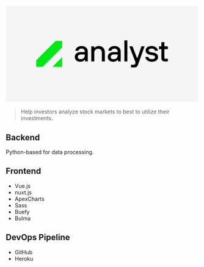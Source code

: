 #

![analyst](logo-padded.png)

> Help investors analyze stock markets to best to utilize their investments.

## Backend

Python-based for data processing.

## Frontend

- Vue.js
- nuxt.js
- ApexCharts
- Sass
- Buefy
- Bulma

## DevOps Pipeline

- GitHub
- Heroku
